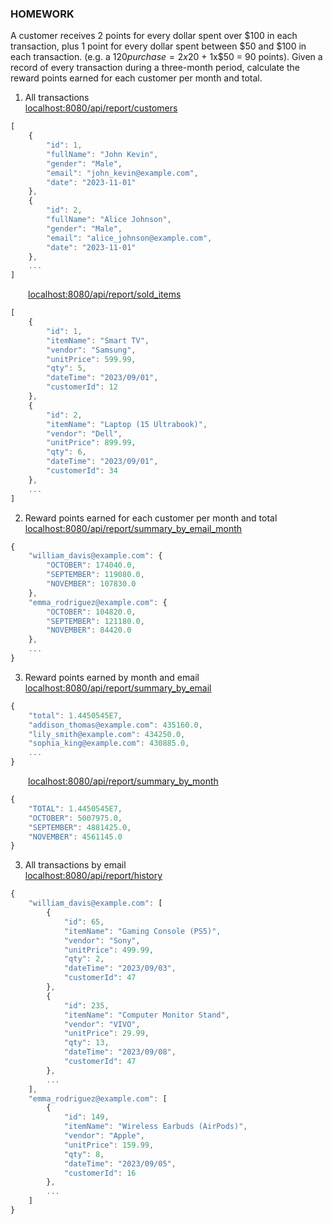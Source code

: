 ### HOMEWORK
A customer receives 2 points for every dollar spent over $100 in each transaction, plus 1 point for every dollar spent between $50 and $100 in each transaction.
(e.g. a $120 purchase = 2x$20 + 1x$50 = 90 points).
Given a record of every transaction during a three-month period, calculate the reward points earned for each customer per month and total.


1. All transactions </br>
[localhost:8080/api/report/customers](localhost:8080/api/report/customers)
```javascript
[
    {
        "id": 1,
        "fullName": "John Kevin",
        "gender": "Male",
        "email": "john_kevin@example.com",
        "date": "2023-11-01"
    },
    {
        "id": 2,
        "fullName": "Alice Johnson",
        "gender": "Male",
        "email": "alice_johnson@example.com",
        "date": "2023-11-01"
    },
    ...
]
```
&emsp;&emsp;[localhost:8080/api/report/sold_items](localhost:8080/api/report/sold_items)
```javascript
[
    {
        "id": 1,
        "itemName": "Smart TV",
        "vendor": "Samsung",
        "unitPrice": 599.99,
        "qty": 5,
        "dateTime": "2023/09/01",
        "customerId": 12
    },
    {
        "id": 2,
        "itemName": "Laptop (15 Ultrabook)",
        "vendor": "Dell",
        "unitPrice": 899.99,
        "qty": 6,
        "dateTime": "2023/09/01",
        "customerId": 34
    },
    ...
]
```   
2. Reward points earned for each customer per month and total </br>
   [localhost:8080/api/report/summary_by_email_month](localhost:8080/api/report/summary_by_email_month)
```javascript
{
    "william_davis@example.com": {
        "OCTOBER": 174040.0,
        "SEPTEMBER": 119080.0,
        "NOVEMBER": 107830.0
    },
    "emma_rodriguez@example.com": {
        "OCTOBER": 104820.0,
        "SEPTEMBER": 121180.0,
        "NOVEMBER": 84420.0
    },
    ...
}
```
3. Reward points earned by month and email </br>
[localhost:8080/api/report/summary_by_email](localhost:8080/api/report/summary_by_email)
```javascript
{
    "total": 1.4450545E7,
    "addison_thomas@example.com": 435160.0,
    "lily_smith@example.com": 434250.0,
    "sophia_king@example.com": 430885.0,
    ...
}
```
&emsp;&emsp;[localhost:8080/api/report/summary_by_month](localhost:8080/api/report/summary_by_month)
```javascript
{
    "TOTAL": 1.4450545E7,
    "OCTOBER": 5007975.0,
    "SEPTEMBER": 4881425.0,
    "NOVEMBER": 4561145.0
}
```
3. All transactions by email </br>
[localhost:8080/api/report/history](localhost:8080/api/report/history)
```javascript
{
    "william_davis@example.com": [
        {
            "id": 65,
            "itemName": "Gaming Console (PS5)",
            "vendor": "Sony",
            "unitPrice": 499.99,
            "qty": 2,
            "dateTime": "2023/09/03",
            "customerId": 47
        },
        {
            "id": 235,
            "itemName": "Computer Monitor Stand",
            "vendor": "VIVO",
            "unitPrice": 29.99,
            "qty": 13,
            "dateTime": "2023/09/08",
            "customerId": 47
        },
        ...
    ],
    "emma_rodriguez@example.com": [
        {
            "id": 149,
            "itemName": "Wireless Earbuds (AirPods)",
            "vendor": "Apple",
            "unitPrice": 159.99,
            "qty": 8,
            "dateTime": "2023/09/05",
            "customerId": 16
        },
        ...
    ]
}
```